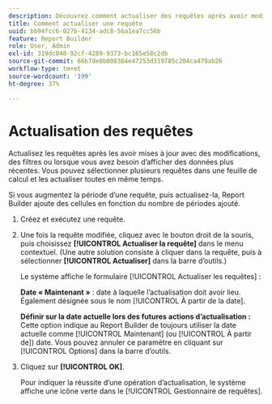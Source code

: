 ```yaml
---
description: Découvrez comment actualiser des requêtes après avoir modifié ou appliqué des filtres à ces requêtes, ou pour afficher des données plus récentes.
title: Comment actualiser une requête
uuid: bb94fcc6-027b-4134-adc8-56a1ea7cc56b
feature: Report Builder
role: User, Admin
exl-id: 319dc040-92cf-4289-9373-bc165e58c2db
source-git-commit: 66b7de0b008364e47253d319785c204ca479ab26
workflow-type: tm+mt
source-wordcount: '199'
ht-degree: 37%

---
```


# Actualisation des requêtes

Actualisez les requêtes après les avoir mises à jour avec des modifications, des filtres ou lorsque vous avez besoin d’afficher des données plus récentes. Vous pouvez sélectionner plusieurs requêtes dans une feuille de calcul et les actualiser toutes en même temps.

Si vous augmentez la période d’une requête, puis actualisez-la, Report Builder ajoute des cellules en fonction du nombre de périodes ajouté.

1. Créez et exécutez une requête.
1. Une fois la requête modifiée, cliquez avec le bouton droit de la souris, puis choisissez **[!UICONTROL Actualiser la requête]** dans le menu contextuel. (Une autre solution consiste à cliquer dans la requête, puis à sélectionner **[!UICONTROL Actualiser]** dans la barre d’outils.)

   Le système affiche le formulaire [!UICONTROL Actualiser les requêtes] :

   **Date « Maintenant »** : date à laquelle l’actualisation doit avoir lieu. Également désignée sous le nom [!UICONTROL À partir de la date].

   **Définir sur la date actuelle lors des futures actions d’actualisation :** Cette option indique au Report Builder de toujours utiliser la date actuelle comme [!UICONTROL Maintenant] (ou [!UICONTROL À partir de]) date. Vous pouvez annuler ce paramètre en cliquant sur [!UICONTROL Options] dans la barre d’outils.
1. Cliquez sur **[!UICONTROL OK]**.

   Pour indiquer la réussite d’une opération d’actualisation, le système affiche une icône verte dans le [!UICONTROL Gestionnaire de requêtes].
